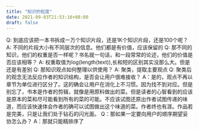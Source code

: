 ```yaml
---
title: "知识的粒度"
date: 2021-09-03T21:53:16+08:00
draft: false
---
```


Q: 到底应该把一本书拆成一万个知识片段，还是1K个知识片段，还是100个呢？
A: 不同的片段大小有不同层次的信息。他们都是有价值，应该保留的
Q: 那不同的知识，他们的权重是否一样呢？书名就一句话，和一段常常的论述，他们的价值是否应该相等？
A: 权重取值为log(length(text)),长和短的区别其实没那么大。但是还是有差别
Q: 那知识观点如何整理以供使用？
A: 聚类，提取主要观点
Q: 聚类后的观念无法反应作者的知识结构，是否会让用户很难接收？
A：是的，观点不再以章节为单位进行区分了。这的确会让用户在消化上不习惯。因为找不到对应。但是别忘了，书本是作者的剪辑，就像是用原料做出的菜。但是读者的心智看到的应该是原本的菜和尽可能看到所有的菜的可能。不应该试图还原出作者试图传递的味道，而应该快速体会作者的确可以试图做出这个味道的菜。作者终也有涯。作品若是完美，只是让我们处于钻石的闪光面。
Q：那如果一定要向用户的顺序期望妥协怎么办？
A：那就只能精排序了

